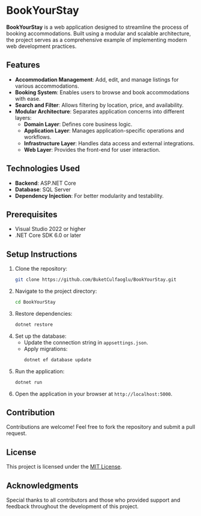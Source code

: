 # BookYourStay

**BookYourStay** is a web application designed to streamline the process of booking accommodations. Built using a modular and scalable architecture, the project serves as a comprehensive example of implementing modern web development practices.

## Features

- **Accommodation Management**: Add, edit, and manage listings for various accommodations.
- **Booking System**: Enables users to browse and book accommodations with ease.
- **Search and Filter**: Allows filtering by location, price, and availability.
- **Modular Architecture**: Separates application concerns into different layers:
  - **Domain Layer**: Defines core business logic.
  - **Application Layer**: Manages application-specific operations and workflows.
  - **Infrastructure Layer**: Handles data access and external integrations.
  - **Web Layer**: Provides the front-end for user interaction.

## Technologies Used

- **Backend**: ASP.NET Core
- **Database**: SQL Server
- **Dependency Injection**: For better modularity and testability.

## Prerequisites

- Visual Studio 2022 or higher
- .NET Core SDK 6.0 or later

## Setup Instructions

1. Clone the repository:
   ```bash
   git clone https://github.com/BuketCulfaoglu/BookYourStay.git
   ```
2. Navigate to the project directory:
   ```bash
   cd BookYourStay
   ```
3. Restore dependencies:
   ```bash
   dotnet restore
   ```
4. Set up the database:
   - Update the connection string in `appsettings.json`.
   - Apply migrations:
     ```bash
     dotnet ef database update
     ```
5. Run the application:
   ```bash
   dotnet run
   ```
6. Open the application in your browser at `http://localhost:5000`.

## Contribution

Contributions are welcome! Feel free to fork the repository and submit a pull request.

## License

This project is licensed under the [MIT License](LICENSE).

## Acknowledgments

Special thanks to all contributors and those who provided support and feedback throughout the development of this project.


